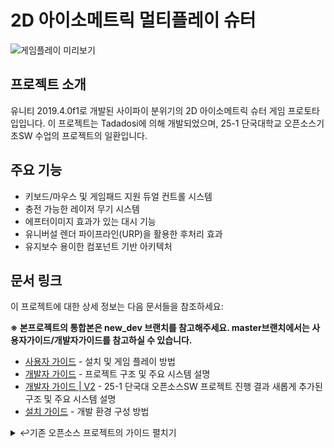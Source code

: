 # 2D 아이소메트릭 멀티플레이 슈터

![게임플레이 미리보기](https://github.com/tadadosii/ImageStorage/blob/master/Isometric_Shooter_Study_v0.2_Gameplay.gif)

## 프로젝트 소개

유니티 2019.4.0f1로 개발된 사이파이 분위기의 2D 아이소메트릭 슈터 게임 프로토타입입니다. 이 프로젝트는 Tadadosi에 의해 개발되었으며, 25-1 단국대학교 오픈소스기초SW 수업의 프로젝트의 일환입니다.

## 주요 기능

- 키보드/마우스 및 게임패드 지원 듀얼 컨트롤 시스템
- 충전 가능한 레이저 무기 시스템
- 에프터이미지 효과가 있는 대시 기능
- 유니버설 렌더 파이프라인(URP)을 활용한 후처리 효과
- 유지보수 용이한 컴포넌트 기반 아키텍처

## 문서 링크

이 프로젝트에 대한 상세 정보는 다음 문서들을 참조하세요:

**※ 본프로젝트의 통합본은 new_dev 브랜치를 참고해주세요. master브랜치에서는 사용자가이드/개발자가이드를 참고하실 수 있습니다.**

- [사용자 가이드](USER_GUIDE.md) - 설치 및 게임 플레이 방법
- [개발자 가이드](DEVELOPER_GUIDE.md) - 프로젝트 구조 및 주요 시스템 설명
- [개발자 가이드 | V2](DEVELOPER_GUIDE_V2.md) - 25-1 단국대 오픈소스SW 프로젝트 진행 결과 새롭게 추가된 구조 및 주요 시스템 설명
- [설치 가이드](INSTALLATION.md) - 개발 환경 구성 방법

<details>
  <summary> ↩️기존 오픈소스 프로젝트의 가이드 펼치기 </summary>

## 빠른 시작

### 게임 플레이
1. [Releases](https://github.com/tadadosii/2DTopDownIsometricShooterStudy/releases) 페이지에서 최신 빌드 다운로드
2. 압축 파일 해제 후 실행 파일 실행

### 개발
1. 저장소 복제: `git clone https://github.com/tadadosii/2DTopDownIsometricShooterStudy.git`
2. Unity 2019.4.0f1에서 프로젝트 열기
3. `Assets/Scenes/MainScene.unity` 씬 열기

## 주요 조작법

### 키보드 및 마우스
- **이동**: WASD 키
- **조준**: 마우스
- **발사**: 마우스 왼쪽 버튼
- **차지 샷**: 마우스 오른쪽 버튼 (누르고 있기)
- **대시**: 스페이스바
- **무기 전환**: Q/E 또는 마우스 휠

### 게임패드 (Xbox 레이아웃)
- **이동**: 왼쪽 스틱
- **조준**: 오른쪽 스틱
- **발사**: RT
- **차지 샷**: LT
- **대시**: RB
- **무기 전환**: A/B 버튼

## 스크린샷

<p align="center">
<img src="https://i.imgur.com/OfmTyZ6.png" width="30%">
<img src="https://i.imgur.com/Bpkg4dB.gif" width="30%">
<img src="https://i.imgur.com/DjfttAc.gif" width="30%">
</p>

## 기여 방법

1. 저장소 포크
2. 기능 브랜치 생성 (`git checkout -b feature/amazing-feature`)
3. 변경사항 커밋 (`git commit -m 'Add some amazing feature'`)
4. 브랜치 푸시 (`git push origin feature/amazing-feature`)
5. Pull Request 오픈

## 제작 정보

### 스크립트 크레딧
- [CameraShake](https://gist.github.com/ftvs/5822103) by ftvs on Github
- [Singleton pattern](https://github.com/UnityCommunity/UnitySingleton) MIT Licence @ Unity Community

### 사운드 크레딧
- 효과음: [Freesound.org](https://freesound.org)에서 제공
  - Short Laser Shots by [Emanuele_Correani](https://freesound.org/people/Emanuele_Correani/sounds/260155/) - CC-BY-3.0
  - Sci-Fi Force Field Impact 15 by [StormwaveAudio](https://freesound.org/people/StormwaveAudio/sounds/330629/) - CC-BY-3.0
  - Sci_FI_Weapon_01 by [ST303](https://freesound.org/people/ST303/sounds/338783/) - CC0 1.0
  - SciFi Gun - Mega Charge Cannon by [dpren](https://freesound.org/people/dpren/sounds/440147/) - CC0 1.0

### 음악 크레딧
- Azimutez by [Sci Fi Industries](https://freemusicarchive.org/music/Sci_Fi_Industries/Blame_the_Lord/01_sci_fi_industries_-_azimutez) - CC BY-NC-SA 3.0

## 지원 및 연락처

### 원본 프로젝트 개발자
- [Twitter @tadadosi](https://twitter.com/tadadosi)
- [Reddit u/tadadosi](https://www.reddit.com/user/tadadosi)

### 현재 프로젝트 관리자
- [GitHub @probablymayb](https://github.com/probablymayb) - 포크 프로젝트 관리자 및 문서화 담당

### 이슈 및 문의
- [GitHub Issues](https://github.com/probablymaybe/2DTopDownIsometricShooterStudy/issues) - 버그 리포트 및 기능 요청

## 라이센스

이 프로젝트는 MIT 라이센스 하에 제공됩니다. 자세한 내용은 [LICENSE](LICENSE) 파일을 참조하세요.

* MIT 라이센스는 코드와 프로젝트 설정에만 적용됩니다. 오디오 파일과 스프라이트에는 별도의 라이센스 조건이 적용됩니다.
* 스프라이트는 개인 사용에 한해 무료로 제공됩니다.
</details>

